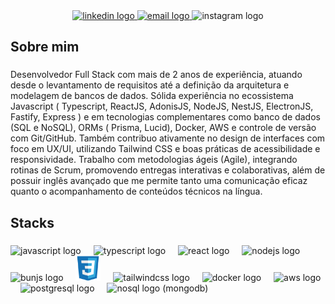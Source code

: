 <div align="center">
  <a href="https://www.linkedin.com/in/caioogdev" target="_blank">
    <img src="https://img.shields.io/static/v1?message=LinkedIn&logo=linkedin&label=&color=0077B5&logoColor=white&labelColor=&style=for-the-badge" height="25" alt="linkedin logo"/>
  </a>
    <a href="https://mail.google.com/mail/?view=cm&fs=1&to=caioog.dev@gmail.com" target="_blank">
    <img src="https://img.shields.io/static/v1?message=Email&logo=gmail&label=&color=EA4335&logoColor=white&labelColor=&style=for-the-badge" height="25" alt="email logo"/>
  </a>
  <a>
     <img src="https://img.shields.io/static/v1?message=Instagram&logo=instagram&label=&color=E4405F&logoColor=white&labelColor=&style=for-the-badge" height="25" alt="instagram logo"  />
  </a>
</div>

###

## Sobre mim

###

<p align="left">Desenvolvedor Full Stack com mais de 2 anos de experiência, atuando desde o levantamento de
requisitos até a definição da arquitetura e modelagem de bancos de dados. Sólida experiência no ecossistema
Javascript ( Typescript, ReactJS, AdonisJS, NodeJS, NestJS, ElectronJS, Fastify, Express ) e em tecnologias
complementares como banco de dados (SQL e NoSQL), ORMs ( Prisma, Lucid), Docker, AWS e controle de
versão com Git/GitHub. Também contribuo ativamente no design de interfaces com foco em UX/UI, utilizando
Tailwind CSS e boas práticas de acessibilidade e responsividade. Trabalho com metodologias ágeis (Agile),
integrando rotinas de Scrum, promovendo entregas interativas e colaborativas, além de possuir inglês avançado
que me permite tanto uma comunicação eficaz quanto o acompanhamento de conteúdos técnicos na língua.</p>

###

## Stacks

###

<div align="left">
  <img src="https://cdn.jsdelivr.net/gh/devicons/devicon/icons/javascript/javascript-original.svg" height="40" alt="javascript logo" />
  <img width="12" />
  <img src="https://cdn.jsdelivr.net/gh/devicons/devicon/icons/typescript/typescript-original.svg" height="40" alt="typescript logo" />
  <img width="12" />
  <img src="https://cdn.jsdelivr.net/gh/devicons/devicon/icons/react/react-original.svg" height="40" alt="react logo" />
  <img width="12" />
  <img src="https://cdn.jsdelivr.net/gh/devicons/devicon/icons/nodejs/nodejs-original.svg" height="40" alt="nodejs logo" />
  <img width="12" />
  <img src="https://bun.sh/logo.svg" height="40" alt="bunjs logo" />
  <img width="12" />
  <img src="https://raw.githubusercontent.com/devicons/devicon/master/icons/css3/css3-original.svg" height="40" alt="css logo" />
  <img width="12" />
  <img src="https://www.vectorlogo.zone/logos/tailwindcss/tailwindcss-icon.svg" height="40" alt="tailwindcss logo" />
  <img width="12" />
  <img src="https://cdn.jsdelivr.net/gh/devicons/devicon/icons/docker/docker-plain-wordmark.svg" height="40" alt="docker logo" />
  <img width="12" />
  <img src="https://cdn.jsdelivr.net/gh/devicons/devicon/icons/amazonwebservices/amazonwebservices-original-wordmark.svg" height="40" alt="aws logo" />
  <img width="12" />
  <img src="https://cdn.jsdelivr.net/gh/devicons/devicon/icons/postgresql/postgresql-original.svg" height="40" alt="postgresql logo" />
  <img width="12" />
  <img src="https://cdn.jsdelivr.net/gh/devicons/devicon/icons/mongodb/mongodb-original.svg" height="40" alt="nosql logo (mongodb)" />
</div>

###
